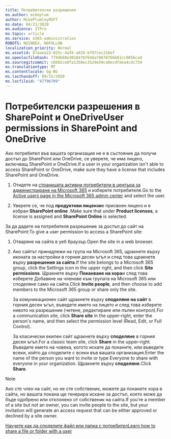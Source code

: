 ```yaml
---
title: Потребителски разрешения
ms.author: mikeplum
author: MikePlumleyMSFT
ms.date: 04/21/2020
ms.audience: ITPro
ms.topic: article
ms.service: o365-administration
ROBOTS: NOINDEX, NOFOLLOW
localization_priority: Normal
ms.assetid: 67aaea23-025c-4af6-a826-bf97cec216ef
ms.openlocfilehash: 779db68e3018476f64da78678766b81cc0656cad
ms.sourcegitcommit: c6692ce0fa1358ec3529e59ca0ecdfdea4cdc759
ms.translationtype: MT
ms.contentlocale: bg-BG
ms.lasthandoff: 09/15/2020
ms.locfileid: "47796709"
---
```

# <a name="user-permissions-in-sharepoint-and-onedrive"></a><span data-ttu-id="e89b5-102">Потребителски разрешения в SharePoint и OneDrive</span><span class="sxs-lookup"><span data-stu-id="e89b5-102">User permissions in SharePoint and OneDrive</span></span>

<span data-ttu-id="e89b5-103">Ако потребител във вашата организация не е в състояние да получи достъп до SharePoint или OneDrive, се уверете, че има лиценз, включващ SharePoint и OneDrive.</span><span class="sxs-lookup"><span data-stu-id="e89b5-103">If a user in your organization isn't able to access SharePoint or OneDrive, make sure they have a license that includes SharePoint and OneDrive.</span></span> 
  
1. <span data-ttu-id="e89b5-104">Отидете на [страницата активни потребители в центъра за администриране на Microsoft 365](https://portal.office.com/adminportal/home#/users) и изберете потребителя.</span><span class="sxs-lookup"><span data-stu-id="e89b5-104">Go to the [Active users page in the Microsoft 365 admin center](https://portal.office.com/adminportal/home#/users) and select the user.</span></span> 
    
2. <span data-ttu-id="e89b5-105">Уверете се, че под **продуктови лицензи**е присвоен лиценз и е избран **SharePoint online** .</span><span class="sxs-lookup"><span data-stu-id="e89b5-105">Make sure that under **Product licenses**, a license is assigned and **SharePoint Online** is selected.</span></span> 
    
 <span data-ttu-id="e89b5-106">За да дадете на потребителя разрешение за достъп до сайт на SharePoint:</span><span class="sxs-lookup"><span data-stu-id="e89b5-106">To give a user permission to access a SharePoint site:</span></span> 
  
1. <span data-ttu-id="e89b5-107">Отваряне на сайта в уеб браузър.</span><span class="sxs-lookup"><span data-stu-id="e89b5-107">Open the site in a web browser.</span></span>
    
2. <span data-ttu-id="e89b5-108">Ако сайтът принадлежи на група на Microsoft 365, щракнете върху иконата за настройки в горния десен ъгъл и след това щракнете върху **разрешения за сайта**.</span><span class="sxs-lookup"><span data-stu-id="e89b5-108">If the site belongs to a Microsoft 365 group, click the Settings icon in the upper right, and then click **Site permissions**.</span></span> <span data-ttu-id="e89b5-109">Щракнете върху **Поканване на хора**и след това изберете Добавяне на членове към групата на Microsoft 365 или споделяне само на сайта.</span><span class="sxs-lookup"><span data-stu-id="e89b5-109">Click **Invite people**, and then choose to add members to the Microsoft 365 group or share only the site.</span></span> 
    
    <span data-ttu-id="e89b5-110">За комуникационен сайт щракнете върху **споделяне на сайт** в горния десен ъгъл, въведете името на лицето и след това изберете нивото на разрешение (четене, редактиране или пълен контрол).</span><span class="sxs-lookup"><span data-stu-id="e89b5-110">For a communication site, click **Share site** in the upper-right, enter the person's name, and then select the permission level (Read, Edit, or Full Control).</span></span> 
    
    <span data-ttu-id="e89b5-111">За класически екипен сайт щракнете върху **споделяне** в горния десен ъгъл.</span><span class="sxs-lookup"><span data-stu-id="e89b5-111">For a classic team site, click **Share** in the upper-right.</span></span> <span data-ttu-id="e89b5-112">Въведете името на човека, когото искате да поканите, или въведете всеки, който да споделите с всеки във вашата организация.</span><span class="sxs-lookup"><span data-stu-id="e89b5-112">Enter the name of the person you want to invite or type Everyone to share with everyone in your organization.</span></span> <span data-ttu-id="e89b5-113">Щракнете върху **споделяне**.</span><span class="sxs-lookup"><span data-stu-id="e89b5-113">Click **Share**.</span></span>
    
> [!NOTE]
> <span data-ttu-id="e89b5-114">Ако сте член на сайт, но не сте собственик, можете да поканите хора в сайта, но вашата покана ще генерира искане за достъп, което може да бъде одобрено или отклонено от собственик на сайта.</span><span class="sxs-lookup"><span data-stu-id="e89b5-114">If you're a member of a site but not an owner, you can invite people to the site, but your invitation will generate an access request that can be either approved or declined by a site owner.</span></span> 
  
[<span data-ttu-id="e89b5-115">Научете как да споделите файл или папка с потребител</span><span class="sxs-lookup"><span data-stu-id="e89b5-115">Learn how to share a file or folder with a user</span></span>](https://go.microsoft.com/fwlink/?linkid=533408)
  

